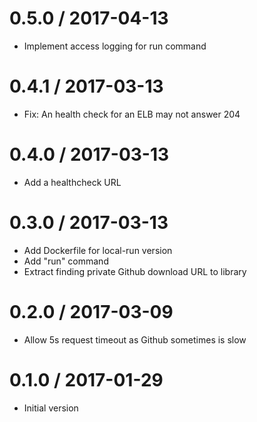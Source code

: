 # 0.5.0 / 2017-04-13

  * Implement access logging for run command

# 0.4.1 / 2017-03-13

  * Fix: An health check for an ELB may not answer 204

# 0.4.0 / 2017-03-13

  * Add a healthcheck URL

# 0.3.0 / 2017-03-13

  * Add Dockerfile for local-run version
  * Add "run" command
  * Extract finding private Github download URL to library

# 0.2.0 / 2017-03-09

  * Allow 5s request timeout as Github sometimes is slow

# 0.1.0 / 2017-01-29

  * Initial version
